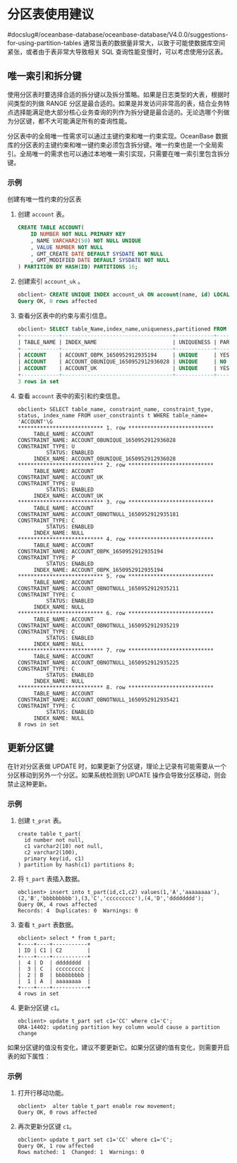 # 分区表使用建议
#docslug#/oceanbase-database/oceanbase-database/V4.0.0/suggestions-for-using-partition-tables
通常当表的数据量非常大，以致于可能使数据库空间紧张，或者由于表非常大导致相关 SQL 查询性能变慢时，可以考虑使用分区表。

## 唯一索引和拆分键

使用分区表时要选择合适的拆分键以及拆分策略。如果是日志类型的大表，根据时间类型的列做 RANGE 分区是最合适的。如果是并发访问非常高的表，结合业务特点选择能满足绝大部分核心业务查询的列作为拆分键是最合适的。无论选哪个列做为分区键，都不大可能满足所有的查询性能。

分区表中的全局唯一性需求可以通过主键约束和唯一约束实现。OceanBase 数据库的分区表的主键约束和唯一键约束必须包含拆分键。唯一约束也是一个全局索引。全局唯一的需求也可以通过本地唯一索引实现，只需要在唯一索引里包含拆分键。

### 示例

创建有唯一性约束的分区表

1. 创建 `account` 表。

   ```sql
   CREATE TABLE ACCOUNT(
       ID NUMBER NOT NULL PRIMARY KEY
       , NAME VARCHAR2(50) NOT NULL UNIQUE 
       , VALUE NUMBER NOT NULL
       , GMT_CREATE DATE DEFAULT SYSDATE NOT NULL 
       , GMT_MODIFIED DATE DEFAULT SYSDATE NOT NULL  
   ) PARTITION BY HASH(ID) PARTITIONS 16;
   ```

2. 创建索引 `account_uk` 。

   ```sql
   obclient> CREATE UNIQUE INDEX account_uk ON account(name, id) LOCAL ;
   Query OK, 0 rows affected
   ```

3. 查看分区表中的约束与索引信息。

   ```sql
   obclient> SELECT table_Name,index_name,uniqueness,partitioned FROM user_Indexes WHERE table_name= 'ACCOUNT';
   +------------+-----------------------------------+------------+-------------+
   | TABLE_NAME | INDEX_NAME                        | UNIQUENESS | PARTITIONED |
   +------------+-----------------------------------+------------+-------------+
   | ACCOUNT    | ACCOUNT_OBPK_1650952912935194     | UNIQUE     | YES         |
   | ACCOUNT    | ACCOUNT_OBUNIQUE_1650952912936028 | UNIQUE     | NO          |
   | ACCOUNT    | ACCOUNT_UK                        | UNIQUE     | YES         |
   +------------+-----------------------------------+------------+-------------+
   3 rows in set
   ```

4. 查看 `account` 表中的索引和约束信息。

   ```unknow
   obclient> SELECT table_name, constraint_name, constraint_type, status, index_name FROM user_constraints t WHERE table_name= 'ACCOUNT'\G
   *************************** 1. row ***************************
        TABLE_NAME: ACCOUNT
   CONSTRAINT_NAME: ACCOUNT_OBUNIQUE_1650952912936028
   CONSTRAINT_TYPE: U
            STATUS: ENABLED
        INDEX_NAME: ACCOUNT_OBUNIQUE_1650952912936028
   *************************** 2. row ***************************
        TABLE_NAME: ACCOUNT
   CONSTRAINT_NAME: ACCOUNT_UK
   CONSTRAINT_TYPE: U
            STATUS: ENABLED
        INDEX_NAME: ACCOUNT_UK
   *************************** 3. row ***************************
        TABLE_NAME: ACCOUNT
   CONSTRAINT_NAME: ACCOUNT_OBNOTNULL_1650952912935181
   CONSTRAINT_TYPE: C
            STATUS: ENABLED
        INDEX_NAME: NULL
   *************************** 4. row ***************************
        TABLE_NAME: ACCOUNT
   CONSTRAINT_NAME: ACCOUNT_OBPK_1650952912935194
   CONSTRAINT_TYPE: P
            STATUS: ENABLED
        INDEX_NAME: ACCOUNT_OBPK_1650952912935194
   *************************** 5. row ***************************
        TABLE_NAME: ACCOUNT
   CONSTRAINT_NAME: ACCOUNT_OBNOTNULL_1650952912935211
   CONSTRAINT_TYPE: C
            STATUS: ENABLED
        INDEX_NAME: NULL
   *************************** 6. row ***************************
        TABLE_NAME: ACCOUNT
   CONSTRAINT_NAME: ACCOUNT_OBNOTNULL_1650952912935219
   CONSTRAINT_TYPE: C
            STATUS: ENABLED
        INDEX_NAME: NULL
   *************************** 7. row ***************************
        TABLE_NAME: ACCOUNT
   CONSTRAINT_NAME: ACCOUNT_OBNOTNULL_1650952912935225
   CONSTRAINT_TYPE: C
            STATUS: ENABLED
        INDEX_NAME: NULL
   *************************** 8. row ***************************
        TABLE_NAME: ACCOUNT
   CONSTRAINT_NAME: ACCOUNT_OBNOTNULL_1650952912935421
   CONSTRAINT_TYPE: C
            STATUS: ENABLED
        INDEX_NAME: NULL
   8 rows in set
   ```

## 更新分区键

在针对分区表做 UPDATE 时，如果更新了分区键，理论上记录有可能需要从一个分区移动到另外一个分区。如果系统检测到 UPDATE 操作会导致分区移动，则会禁止这种更新。

### 示例

1. 创建 `t_prat` 表。

   ```unknow
   create table t_part(
     id number not null,
     c1 varchar2(10) not null,
     c2 varchar2(100),
     primary key(id, c1)
   ) partition by hash(c1) partitions 8;
   ```

2. 将 `t_part` 表插入数据。

   ```unknow
   obclient> insert into t_part(id,c1,c2) values(1,'A','aaaaaaaa'),(2,'B','bbbbbbbbb'),(3,'C','ccccccccc'),(4,'D','dddddddd');
   Query OK, 4 rows affected
   Records: 4  Duplicates: 0  Warnings: 0
   ```

3. 查看 `t_part` 表数据。

   ```unknow
   obclient> select * from t_part;
   +----+----+-----------+
   | ID | C1 | C2        |
   +----+----+-----------+
   |  4 | D  | dddddddd  |
   |  3 | C  | ccccccccc |
   |  2 | B  | bbbbbbbbb |
   |  1 | A  | aaaaaaaa  |
   +----+----+-----------+
   4 rows in set
   ```

4. 更新分区键 `c1`。

   ```unknow
   obclient> update t_part set c1='CC' where c1='C';
   ORA-14402: updating partition key column would cause a partition change
   ```

如果分区键的值没有变化，建议不要更新它。如果分区键的值有变化，则需要开启表的如下属性：

### 示例

1. 打开行移动功能。

   ```unknow
   obclient>  alter table t_part enable row movement;
   Query OK, 0 rows affected
   ```

2. 再次更新分区键 `c1`。

   ```unknow
   obclient> update t_part set c1='CC' where c1='C';
   Query OK, 1 row affected
   Rows matched: 1  Changed: 1  Warnings: 0
   ```
